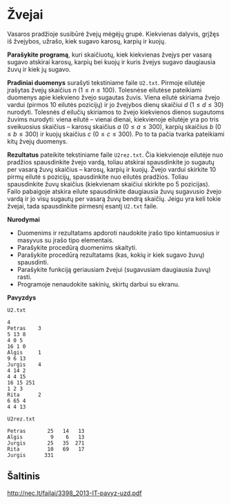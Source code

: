 Žvejai
======

Vasaros pradžioje susibūrė žvejų mėgėjų grupė. Kiekvienas dalyvis, grįžęs iš žvejybos, užrašo, kiek sugavo karosų, karpių ir kuojų.

**Parašykite programą**, kuri skaičiuotų, kiek kiekvienas žvejys per vasarą sugavo atskirai karosų, karpių bei kuojų ir kuris žvejys sugavo daugiausia žuvų ir kiek jų sugavo.

**Pradiniai duomenys** surašyti tekstiniame faile `U2.txt`. Pirmoje eilutėje įrašytas žvejų skaičius $n\ (1 \leq n \leq 100)$. Tolesnėse eilutėse pateikiami duomenys apie kiekvieno žvejo sugautas žuvis. Viena eilutė skiriama žvejo vardui (pirmos 10 eilutės pozicijų) ir jo žvejybos dienų skaičiui $d\ (1 \leq d \leq 30)$ nurodyti. Tolesnės $d$ eilučių skiriamos to žvejo kiekvienos dienos sugautoms žuvims nurodyti: viena eilutė – vienai dienai, kiekvienoje eilutėje yra po tris sveikuosius skaičius – karosų skaičius $a\ (0 \leq a \leq 300)$, karpių skaičius $b\ (0 \leq b \leq 300)$ ir kuojų skaičius $c\ (0 \leq c \leq 300)$. Po to ta pačia tvarka pateikiami kitų žvejų duomenys.

**Rezultatus** pateikite tekstiniame faile `U2rez.txt`. Čia kiekvienoje eilutėje nuo pradžios spausdinkite žvejo vardą, toliau atskirai spausdinkite jo sugautų per vasarą žuvų skaičius – karosų, karpių ir kuojų. Žvejo vardui skirkite 10 pirmų eilutė s pozicijų, spausdinkite nuo eilutės pradžios. Toliau spausdinkite žuvų skaičius (kiekvienam skaičiui skirkite po 5 pozicijas). Failo pabaigoje atskira eilute spausdinkite daugiausia žuvų sugavusio žvejo vardą ir jo visų sugautų per vasarą žuvų bendrą skaičių. Jeigu yra keli tokie žvejai, tada spausdinkite pirmesnį esantį `U2.txt` faile.

**Nurodymai**

- Duomenims ir rezultatams apdoroti naudokite įrašo tipo kintamuosius ir masyvus su įrašo tipo elementais.
- Parašykite procedūrą duomenims skaityti.
- Parašykite procedūrą rezultatams (kas, kokių ir kiek sugavo žuvų) spausdinti.
- Parašykite funkciją geriausiam žvejui (sugavusiam daugiausia žuvų) rasti.
- Programoje nenaudokite sakinių, skirtų darbui su ekranu. 

**Pavyzdys**

`U2.txt`

```
4
Petras    3
5 13 8
4 0 5
16 1 0
Algis     1
9 6 13
Jurgis    4
4 14 2
4 4 15
16 15 251
1 2 3
Rita      2
6 65 4
4 4 13
```

`U2rez.txt`

```
Petras       25   14   13
Algis         9    6   13
Jurgis       25   35  271
Rita         10   69   17
Jurgis      331
```


Šaltinis
--------

http://nec.lt/failai/3398_2013-IT-pavyz-uzd.pdf